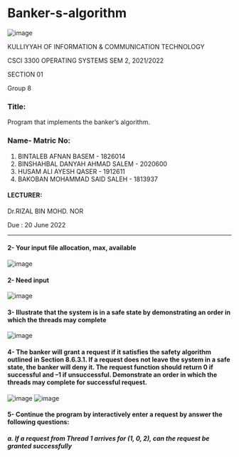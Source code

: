 # Banker-s-algorithm

![image](https://user-images.githubusercontent.com/97139623/170854403-7cee3791-562d-4111-b070-bcb2a0e25797.png)

KULLIYYAH OF INFORMATION & COMMUNICATION TECHNOLOGY 

CSCI 3300 OPERATING SYSTEMS
 SEM 2, 2021/2022 
 
 SECTION 01
 
Group 8


### Title:
 Program that implements the banker’s algorithm.
### Name- Matric No:
1. BINTALEB AFNAN BASEM - 1826014
2. BINSHAHBAL DANYAH AHMAD SALEM - 2020600
3. HUSAM ALI AYESH QASER - 1912611
4. BAKOBAN MOHAMMAD SAID SALEH - 1813937

#### LECTURER:

Dr.RIZAL BIN MOHD. NOR

Due :
20 June 2022

---

#### 2- Your input file allocation, max, available 

![image](https://user-images.githubusercontent.com/97139623/174451360-0b34d47c-c8b9-434c-9731-5bd0e1905325.png)

#### 2- Need input 
![image](https://user-images.githubusercontent.com/97139623/174451303-bf881d2a-b302-4eea-8ce1-71b0fcbaf399.png)

#### 3-	Illustrate that the system is in a safe state by demonstrating an order in which the threads may complete
![image](https://user-images.githubusercontent.com/97139623/174451400-3d8f6945-02c7-4d94-ae2f-db766f3be722.png)

#### 4-	The banker will grant a request if it satisfies the safety algorithm outlined in Section 8.6.3.1. If a request does not leave the system in a safe state, the banker will deny it. The request function should return 0 if successful and –1 if unsuccessful. Demonstrate an order in which the threads may complete for successful request. 

![image](https://user-images.githubusercontent.com/97139623/174451553-20686a0d-f8d6-4924-8bdc-53be21e3ec76.png)
![image](https://user-images.githubusercontent.com/97139623/174451858-f5be3332-9677-471e-97f7-ce99ac70d2c8.png)
#### 5-	 Continue the program by interactively enter a request by answer the following questions:
##### a.	If a request from Thread 1 arrives for (1, 0, 2), can the request be granted successfully


